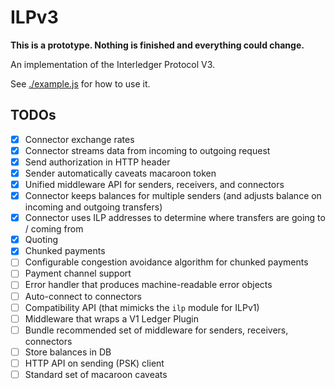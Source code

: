# ILPv3

**This is a prototype. Nothing is finished and everything could change.**

An implementation of the Interledger Protocol V3.

See [./example.js](./example.js) for how to use it.

## TODOs

- [x] Connector exchange rates
- [x] Connector streams data from incoming to outgoing request
- [x] Send authorization in HTTP header
- [x] Sender automatically caveats macaroon token
- [x] Unified middleware API for senders, receivers, and connectors
- [x] Connector keeps balances for multiple senders (and adjusts balance on incoming and outgoing transfers)
- [x] Connector uses ILP addresses to determine where transfers are going to / coming from
- [x] Quoting
- [x] Chunked payments
- [ ] Configurable congestion avoidance algorithm for chunked payments
- [ ] Payment channel support
- [ ] Error handler that produces machine-readable error objects
- [ ] Auto-connect to connectors
- [ ] Compatibility API (that mimicks the `ilp` module for ILPv1)
- [ ] Middleware that wraps a V1 Ledger Plugin
- [ ] Bundle recommended set of middleware for senders, receivers, connectors
- [ ] Store balances in DB
- [ ] HTTP API on sending (PSK) client
- [ ] Standard set of macaroon caveats
